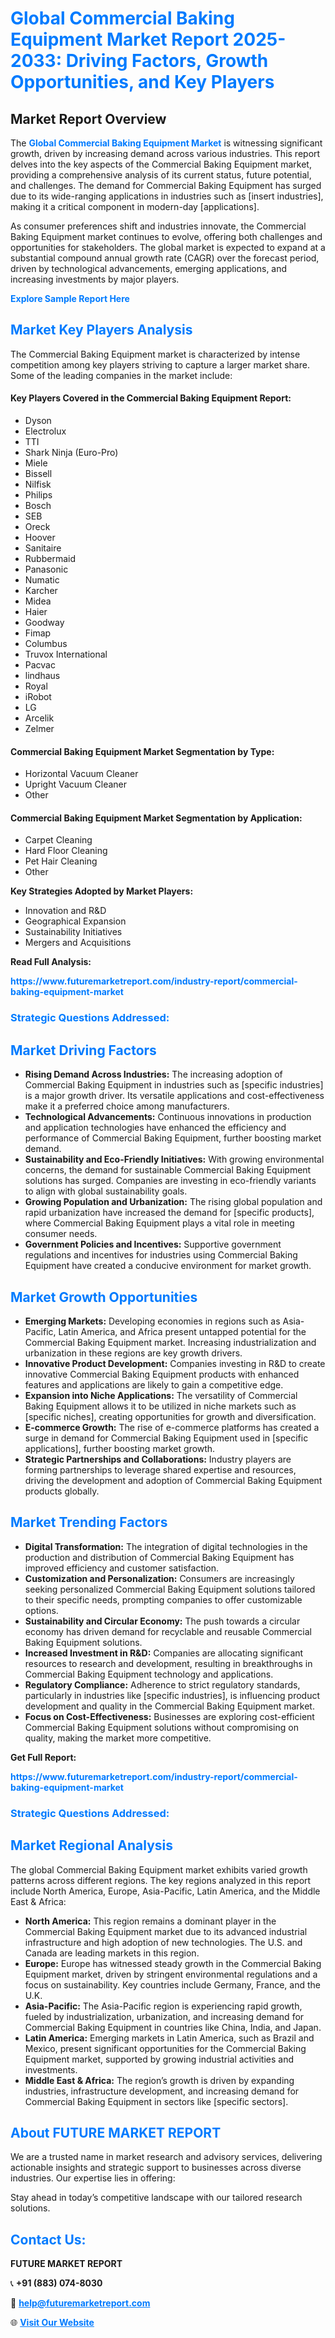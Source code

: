 <h1 style="color: #007BFF;">Global Commercial Baking Equipment Market Report 2025-2033: Driving Factors, Growth Opportunities, and Key Players</h1>

<section id="overview">
<h2>Market Report Overview</h2>
<p>The <a href="https://www.futuremarketreport.com/industry-report/commercial-baking-equipment-market" style="color: #007BFF; text-decoration: none;"><strong>Global Commercial Baking Equipment Market</strong></a> is witnessing significant growth, driven by increasing demand across various industries. This report delves into the key aspects of the Commercial Baking Equipment market, providing a comprehensive analysis of its current status, future potential, and challenges. The demand for Commercial Baking Equipment has surged due to its wide-ranging applications in industries such as [insert industries], making it a critical component in modern-day [applications].</p>
<p>As consumer preferences shift and industries innovate, the Commercial Baking Equipment market continues to evolve, offering both challenges and opportunities for stakeholders. The global market is expected to expand at a substantial compound annual growth rate (CAGR) over the forecast period, driven by technological advancements, emerging applications, and increasing investments by major players.</p>
</section>

<section id="overview">
<p><a href="https://www.futuremarketreport.com/request-sample/reportId=32639" style="color: #007BFF; text-decoration: none;"><strong>Explore Sample Report Here</strong></a></p>
</section>

<section id="key-players">
<h2 style="color: #007BFF;">Market Key Players Analysis</h2>
<p>The Commercial Baking Equipment market is characterized by intense competition among key players striving to capture a larger market share. Some of the leading companies in the market include:</p>
<h4>Key Players Covered in the Commercial Baking Equipment Report:</h4>
<ul><li>Dyson</li><li>Electrolux</li><li>TTI</li><li>Shark Ninja (Euro-Pro)</li><li>Miele</li><li>Bissell</li><li>Nilfisk</li><li>Philips</li><li>Bosch</li><li>SEB</li><li>Oreck</li><li>Hoover</li><li>Sanitaire</li><li>Rubbermaid</li><li>Panasonic</li><li>Numatic</li><li>Karcher</li><li>Midea</li><li>Haier</li><li>Goodway</li><li>Fimap</li><li>Columbus</li><li>Truvox International</li><li>Pacvac</li><li>lindhaus</li><li>Royal</li><li>iRobot</li><li>LG</li><li>Arcelik</li><li>Zelmer</li></ul>
<h4>Commercial Baking Equipment Market Segmentation by Type:</h4>
<ul><li>Horizontal Vacuum Cleaner</li><li>Upright Vacuum Cleaner</li><li>Other</li></ul>

<h4>Commercial Baking Equipment Market Segmentation by Application:</h4>
<ul><li>Carpet Cleaning</li><li>Hard Floor Cleaning</li><li>Pet Hair Cleaning</li><li>Other</li></ul>
<p><strong>Key Strategies Adopted by Market Players:</strong></p>
<ul>
<li>Innovation and R&D</li>
<li>Geographical Expansion</li>
<li>Sustainability Initiatives</li>
<li>Mergers and Acquisitions</li>
</ul>
</section>

<section>
<p><strong>Read Full Analysis: </strong></p><a href="https://www.futuremarketreport.com/industry-report/commercial-baking-equipment-market" style="color: #007BFF; text-decoration: none;"><strong>https://www.futuremarketreport.com/industry-report/commercial-baking-equipment-market</strong></a>
<h3 style="color: #007BFF;">Strategic Questions Addressed:</h3>
</section>

<section id="driving-factors">
<h2 style="color: #007BFF;">Market Driving Factors</h2>
<ul>
<li><strong>Rising Demand Across Industries:</strong> The increasing adoption of Commercial Baking Equipment in industries such as [specific industries] is a major growth driver. Its versatile applications and cost-effectiveness make it a preferred choice among manufacturers.</li>
<li><strong>Technological Advancements:</strong> Continuous innovations in production and application technologies have enhanced the efficiency and performance of Commercial Baking Equipment, further boosting market demand.</li>
<li><strong>Sustainability and Eco-Friendly Initiatives:</strong> With growing environmental concerns, the demand for sustainable Commercial Baking Equipment solutions has surged. Companies are investing in eco-friendly variants to align with global sustainability goals.</li>
<li><strong>Growing Population and Urbanization:</strong> The rising global population and rapid urbanization have increased the demand for [specific products], where Commercial Baking Equipment plays a vital role in meeting consumer needs.</li>
<li><strong>Government Policies and Incentives:</strong> Supportive government regulations and incentives for industries using Commercial Baking Equipment have created a conducive environment for market growth.</li>
</ul>
</section>

<section id="growth-opportunities">
<h2 style="color: #007BFF;">Market Growth Opportunities</h2>
<ul>
<li><strong>Emerging Markets:</strong> Developing economies in regions such as Asia-Pacific, Latin America, and Africa present untapped potential for the Commercial Baking Equipment market. Increasing industrialization and urbanization in these regions are key growth drivers.</li>
<li><strong>Innovative Product Development:</strong> Companies investing in R&D to create innovative Commercial Baking Equipment products with enhanced features and applications are likely to gain a competitive edge.</li>
<li><strong>Expansion into Niche Applications:</strong> The versatility of Commercial Baking Equipment allows it to be utilized in niche markets such as [specific niches], creating opportunities for growth and diversification.</li>
<li><strong>E-commerce Growth:</strong> The rise of e-commerce platforms has created a surge in demand for Commercial Baking Equipment used in [specific applications], further boosting market growth.</li>
<li><strong>Strategic Partnerships and Collaborations:</strong> Industry players are forming partnerships to leverage shared expertise and resources, driving the development and adoption of Commercial Baking Equipment products globally.</li>
</ul>
</section>

<section id="trending-factors">
<h2 style="color: #007BFF;">Market Trending Factors</h2>
<ul>
<li><strong>Digital Transformation:</strong> The integration of digital technologies in the production and distribution of Commercial Baking Equipment has improved efficiency and customer satisfaction.</li>
<li><strong>Customization and Personalization:</strong> Consumers are increasingly seeking personalized Commercial Baking Equipment solutions tailored to their specific needs, prompting companies to offer customizable options.</li>
<li><strong>Sustainability and Circular Economy:</strong> The push towards a circular economy has driven demand for recyclable and reusable Commercial Baking Equipment solutions.</li>
<li><strong>Increased Investment in R&D:</strong> Companies are allocating significant resources to research and development, resulting in breakthroughs in Commercial Baking Equipment technology and applications.</li>
<li><strong>Regulatory Compliance:</strong> Adherence to strict regulatory standards, particularly in industries like [specific industries], is influencing product development and quality in the Commercial Baking Equipment market.</li>
<li><strong>Focus on Cost-Effectiveness:</strong> Businesses are exploring cost-efficient Commercial Baking Equipment solutions without compromising on quality, making the market more competitive.</li>
</ul>
</section>

<section>
<p><strong>Get Full Report: </strong></p><a href="https://www.futuremarketreport.com/industry-report/commercial-baking-equipment-market" style="color: #007BFF; text-decoration: none;"><strong>https://www.futuremarketreport.com/industry-report/commercial-baking-equipment-market</strong></a>
<h3 style="color: #007BFF;">Strategic Questions Addressed:</h3>
</section>


<section id="regional-analysis">
<h2 style="color: #007BFF;">Market Regional Analysis</h2>
<p>The global Commercial Baking Equipment market exhibits varied growth patterns across different regions. The key regions analyzed in this report include North America, Europe, Asia-Pacific, Latin America, and the Middle East & Africa:</p>
<ul>
<li><strong>North America:</strong> This region remains a dominant player in the Commercial Baking Equipment market due to its advanced industrial infrastructure and high adoption of new technologies. The U.S. and Canada are leading markets in this region.</li>
<li><strong>Europe:</strong> Europe has witnessed steady growth in the Commercial Baking Equipment market, driven by stringent environmental regulations and a focus on sustainability. Key countries include Germany, France, and the U.K.</li>
<li><strong>Asia-Pacific:</strong> The Asia-Pacific region is experiencing rapid growth, fueled by industrialization, urbanization, and increasing demand for Commercial Baking Equipment in countries like China, India, and Japan.</li>
<li><strong>Latin America:</strong> Emerging markets in Latin America, such as Brazil and Mexico, present significant opportunities for the Commercial Baking Equipment market, supported by growing industrial activities and investments.</li>
<li><strong>Middle East & Africa:</strong> The region’s growth is driven by expanding industries, infrastructure development, and increasing demand for Commercial Baking Equipment in sectors like [specific sectors].</li>
</ul>
</section>

<footer>
<h2 style="color: #007BFF;">About FUTURE MARKET REPORT</h2>
<p>We are a trusted name in market research and advisory services, delivering actionable insights and strategic support to businesses across diverse industries. Our expertise lies in offering:</p>

<p>Stay ahead in today’s competitive landscape with our tailored research solutions.</p>

<h2 style="color: #007BFF;">Contact Us:</h2>
<p><strong>FUTURE MARKET REPORT</strong></p>
<p>📞 <strong>+91 (883) 074-8030</strong></p>
<p>📧 <strong><a href="mailto:help@futuremarketreport.com" style="color: #007BFF;">help@futuremarketreport.com</a></strong></p>
<p>🌐 <strong><a href="https://www.futuremarketreport.com/" style="color: #007BFF;">Visit Our Website</a></strong></p>
</footer>